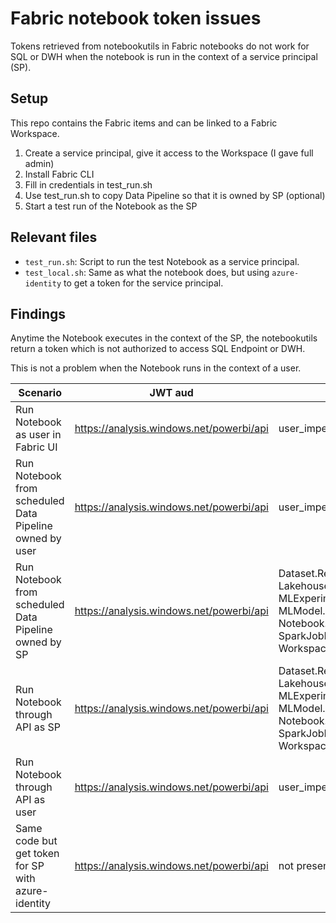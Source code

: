 # Fabric notebook token issues

Tokens retrieved from notebookutils in Fabric notebooks do not work for SQL or DWH when the notebook is run in the context of a service principal (SP).

## Setup

This repo contains the Fabric items and can be linked to a Fabric Workspace.

1. Create a service principal, give it access to the Workspace (I gave full admin)
1. Install Fabric CLI
1. Fill in credentials in test_run.sh
1. Use test_run.sh to copy Data Pipeline so that it is owned by SP (optional)
1. Start a test run of the Notebook as the SP

## Relevant files

* `test_run.sh`: Script to run the test Notebook as a service principal.
* `test_local.sh`: Same as what the notebook does, but using `azure-identity` to get a token for the service principal.

## Findings

Anytime the Notebook executes in the context of the SP, the notebookutils return a token which is not authorized to access SQL Endpoint or DWH.

This is not a problem when the Notebook runs in the context of a user.

| Scenario | JWT aud | JWT scp | Result |
| --- | --- | --- | --- |
| Run Notebook as user in Fabric UI | https://analysis.windows.net/powerbi/api | user_impersonation | ✅ |
| Run Notebook from scheduled Data Pipeline owned by user | https://analysis.windows.net/powerbi/api | user_impersonation | ✅ |
| Run Notebook from scheduled Data Pipeline owned by SP | https://analysis.windows.net/powerbi/api | Dataset.ReadWrite.All Lakehouse.ReadWrite.All MLExperiment.ReadWrite.All MLModel.ReadWrite.All Notebook.ReadWrite.All SparkJobDefinition.ReadWrite.All Workspace.ReadWrite.All | Could not login because the authentication failed. (18456) |
| Run Notebook through API as SP | https://analysis.windows.net/powerbi/api | Dataset.ReadWrite.All Lakehouse.ReadWrite.All MLExperiment.ReadWrite.All MLModel.ReadWrite.All Notebook.ReadWrite.All SparkJobDefinition.ReadWrite.All Workspace.ReadWrite.All | Could not login because the authentication failed. (18456) |
| Run Notebook through API as user | https://analysis.windows.net/powerbi/api | user_impersonation | ✅ |
| Same code but get token for SP with azure-identity | https://analysis.windows.net/powerbi/api | not present | ✅ |

